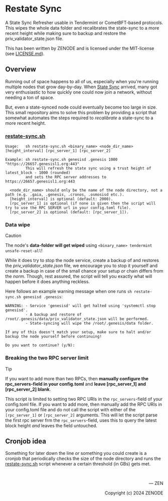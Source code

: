 # Restate Sync

A State Sync Refresher usable in Tendermint or CometBFT-based protocols. This wipes the whole data folder and recalibrates the state-sync to a more recent height while making sure to backup and restore the priv_validator_state.json file.

This has been written by ZENODE and is licensed under the MIT-license (see [LICENSE.md](./LICENSE.md)).

## Overview

Running out of space happens to all of us, especially when you're running multiple nodes that grow day-by-day. When [State Sync](https://docs.tendermint.com/v0.34/tendermint-core/state-sync.html) arrived, many got very enthusiastic to how quickly one could now join a network, without needing a ton of space.

But, even a state-synced node could eventually become too large in size. This small repository aims to solve this problem by providing a script that somewhat automates the steps required to _recalibrate_ a state-sync to a more recent height.

### [restate-sync.sh](restate-sync.sh)

```
Usage:   sh restate-sync.sh <binary_name> <node_dir_name> [height_interval] [rpc_server_1] [rpc_server_2]

Example: sh restate-sync.sh genesisd .genesis 1000 "https://26657.genesisl1.org:443"
         This will refresh the state sync using a trust height of latest_block - 1000 (rounded)
         and sets the RPC server addresses to https://26657.genesisl1.org:443

  <node_dir_name> should only be the name of the node directory, not a path (e.g. .gaia, .genesis, .cronos, .osmosisd etc.).
  [height_interval] is optional (default: 2000).
  [rpc_server_1] is optional (if none is given then the script will try to use the RPC SERVER url in your config.toml file).
  [rpc_server_2] is optional (default: [rpc_server_1]).
```

### Data wipe

> [!CAUTION]
> The node's **data-folder will get wiped** using `<binary_name> tendermint unsafe-reset-all`!

While it does try to stop the node service, create a backup of and restores the _priv_validator_state.json_ file, we encourage you to stop it yourself and create a backup in case of the small chance your setup _or_ chain differs from the _norm_. Though, rest assured, the script will tell you exactly what will happen before it does anything reckless.

Here follows an example warning message when one runs `sh restate-sync.sh genesisd .genesis`:
```
WARNING: - Service 'genesisd' will get halted using 'systemctl stop genesisd'.
         - A backup and restore of /root/.genesis/data/priv_validator_state.json will be performed.
         - State-syncing will wipe the /root/.genesis/data folder.

If any of this doesn't match your setup, make sure to halt and/or backup the node yourself before continuing!

Do you want to continue? (y/N): 
```

### Breaking the two RPC server limit

> [!TIP]
> If you want to add more than two RPCs, then **manually configure the rpc_servers-field in your config.toml** and **leave [rpc_server_1] and [rpc_server_2] blank**.

This script is limited to setting two RPC URIs in the `rpc_servers`-field of your config.toml file. If you want to add more, then manually add the RPC URIs in your config.toml file and do not call the script with either of the `[rpc_server_1]` or `[rpc_server_2]` arguments. This will let the script parse the first rpc server frm the `rpc_servers`-field, uses this to query the latest block height _and_ leaves the field untouched.

## Cronjob idea

Something for later down the line _or_ something you could create is a cronjob that periodically checks the size of the node directory and runs the [restate-sync.sh](restate-sync.sh) script whenever a certain threshold (in GBs) gets met.

</br>

<p align="right">— ZEN</p>
<p align="right">Copyright (c) 2024 ZENODE</p>
